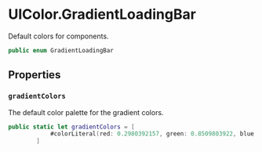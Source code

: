 # UIColor.GradientLoadingBar

Default colors for components.

``` swift
public enum GradientLoadingBar 
```

## Properties

### `gradientColors`

The default color palette for the gradient colors.

``` swift
public static let gradientColors = [
            #colorLiteral(red: 0.2980392157, green: 0.8509803922, blue: 0.3921568627, alpha: 1), #colorLiteral(red: 0.3529411765, green: 0.7843137255, blue: 0.9803921569, alpha: 1), #colorLiteral(red: 0, green: 0.4784313725, blue: 1, alpha: 1), #colorLiteral(red: 0.2039215686, green: 0.6666666667, blue: 0.862745098, alpha: 1), #colorLiteral(red: 0.3450980392, green: 0.337254902, blue: 0.8392156863, alpha: 1), #colorLiteral(red: 1, green: 0.1764705882, blue: 0.3333333333, alpha: 1)
        ]
```

> 
